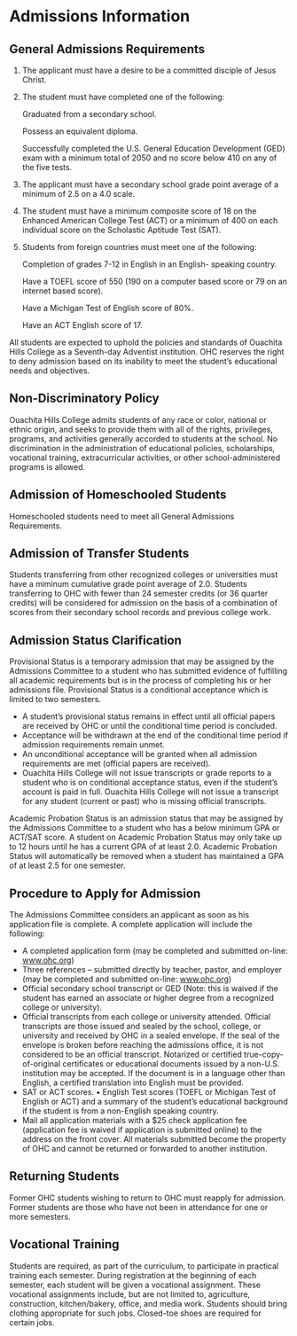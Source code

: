 # Admissions Information
## General Admissions Requirements

1. The applicant must have a desire to be a committed disciple of Jesus Christ.

2. The student must have completed one of the following:

	Graduated from a secondary school. 
	
	Possess an equivalent diploma.

	Successfully completed the U.S. General Education Development (GED) exam with a minimum total of 2050 and no score below 410 on any of the five tests.

3. The applicant must have a secondary school grade point
	average of a minimum of 2.5 on a 4.0 scale.

4. The student must have a minimum composite score of 18
	on the Enhanced American College Test (ACT) or a
	minimum of 400 on each individual score on the
	Scholastic Aptitude Test (SAT).

5. Students from foreign countries must meet one of the following:

	Completion of grades 7-12 in English in an English-
	speaking country.

	Have a TOEFL score of 550 (190 on a computer based score or 79 on an internet based score).

	Have a Michigan Test of English score of 80%.

	Have an ACT English score of 17.

All students are expected to uphold the policies and standards of Ouachita Hills College as a Seventh-day Adventist institution. OHC reserves the right to deny admission based on its inability to meet the student’s educational needs and objectives.

## Non-Discriminatory Policy

Ouachita Hills College admits students of any race or color, national or ethnic origin, and seeks to provide them with all of the rights, privileges, programs, and activities generally accorded to students at the school. No discrimination in the administration of educational policies, scholarships, vocational training, extracurricular activities, or other school-administered programs is allowed.

## Admission of Homeschooled Students

Homeschooled students need to meet all General Admissions Requirements.

## Admission of Transfer Students

Students transferring from other recognized colleges or universities must have a miminum cumulative grade point average of 2.0. Students transferring to OHC with fewer than 24 semester credits (or 36 quarter credits) will be considered for admission on the basis of a combination of scores from their secondary school records and previous college work.

## Admission Status Clarification

Provisional Status is a temporary admission that may be assigned by the Admissions Committee to a student who has submitted evidence of fulfilling all academic requirements but is in the process of completing his or her admissions file. Provisional Status is a conditional acceptance which is limited to two semesters.

* A student’s provisional status remains in effect until all official papers are received by OHC or until the conditional time period is concluded.
* Acceptance will be withdrawn at the end of the conditional time period if admission requirements remain unmet.
* An unconditional acceptance will be granted when all admission requirements are met (official papers are received).
* Ouachita Hills College will not issue transcripts or grade reports to a student who is on conditional acceptance status, even if the student’s account is paid in full. Ouachita Hills College will not issue a transcript for any student (current or past) who is missing official transcripts.

Academic Probation Status is an admission status that may be assigned by the Admissions Committee to a student who has a below minimum GPA or ACT/SAT score. A student on Academic Probation Status may only take up to 12 hours until he has a current GPA of at least 2.0. Academic Probation Status will automatically be removed when a student has maintained a GPA of at least 2.5 for one semester.

## Procedure to Apply for Admission

The Admissions Committee considers an applicant as soon as his application file is complete. A complete application will include the following:

* A completed application form (may be completed and submitted on-line: www.ohc.org)
* Three references – submitted directly by teacher, pastor, and employer (may be completed and submitted on-line: www.ohc.org)
* Official secondary school transcript or GED (Note: this is waived if the student has earned an associate or higher degree from a recognized college or university).
* Official transcripts from each college or university attended. Official transcripts are those issued and sealed by the school, college, or university and received by OHC in a sealed envelope. If the seal of the envelope is broken before reaching the admissions office, it is not considered to be an official transcript. Notarized or certified true-copy-of-original certificates or educational documents issued by a non-U.S. institution may be accepted. If the document is in a language other than English, a certified translation into English must be provided.
* SAT or ACT scores.
•	English Test scores (TOEFL or Michigan Test of English or ACT) and a summary of the student’s educational background if the student is from a non-English speaking country.
* Mail all application materials with a $25 check application fee (application fee is waived if application is submitted online) to the address on the front cover. All materials submitted become the property of OHC and cannot be returned or forwarded to another institution.

## Returning Students

Former OHC students wishing to return to OHC must reapply for admission. Former students are those who have not been in attendance for one or more semesters.

## Vocational Training

Students are required, as part of the curriculum, to participate in practical training each semester. During registration at the beginning of each semester, each student will be given a vocational assignment. These vocational assignments include, but are not limited to, agriculture, construction, kitchen/bakery, office, and media work. Students should bring clothing appropriate for such jobs. Closed-toe shoes are required for certain jobs.
